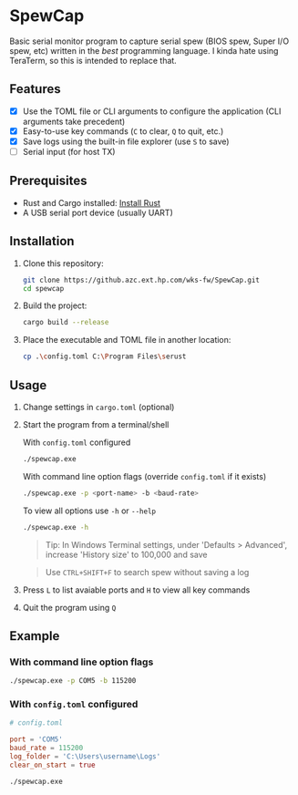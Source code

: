# SpewCap

Basic serial monitor program to capture serial spew (BIOS spew, Super I/O spew, etc) written in the *best* programming language. I kinda hate using TeraTerm, so this is intended to replace that.

## Features

- [x] Use the TOML file or CLI arguments to configure the application (CLI arguments take precedent)
- [x] Easy-to-use key commands (`C` to clear, `Q` to quit, etc.)
- [x] Save logs using the built-in file explorer (use `S` to save)
- [ ] Serial input (for host TX)

## Prerequisites

- Rust and Cargo installed: [Install Rust](https://www.rust-lang.org/tools/install)
- A USB serial port device (usually UART)

## Installation

1. Clone this repository:
    ```sh
    git clone https://github.azc.ext.hp.com/wks-fw/SpewCap.git
    cd spewcap
    ```

2. Build the project:
    ```sh
    cargo build --release
    ```

3. Place the executable and TOML file in another location:
    ```sh
    cp .\config.toml C:\Program Files\serust
    ```

## Usage

1. Change settings in `cargo.toml` (optional)

2. Start the program from a terminal/shell

    With `config.toml` configured

    ```sh
    ./spewcap.exe
    ```

    With command line option flags (override `config.toml` if it exists)

    ```sh
    ./spewcap.exe -p <port-name> -b <baud-rate>
    ```

    To view all options use `-h` or `--help`

    ```sh
    ./spewcap.exe -h
    ```
    > Tip: In Windows Terminal settings, under 'Defaults > Advanced', increase 'History size' to 100,000 and save

    > Use `CTRL+SHIFT+F` to search spew without saving a log

3. Press `L` to list avaiable ports and `H` to view all key commands

4. Quit the program using `Q`

## Example

### With command line option flags

```sh
./spewcap.exe -p COM5 -b 115200
```

### With `config.toml` configured

```toml
# config.toml

port = 'COM5'
baud_rate = 115200
log_folder = 'C:\Users\username\Logs'
clear_on_start = true
```
```sh
./spewcap.exe
```